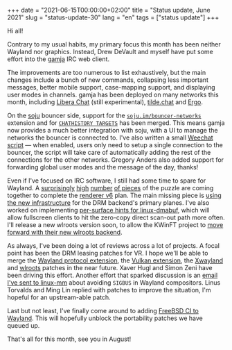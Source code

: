 +++
date = "2021-06-15T00:00:00+02:00"
title = "Status update, June 2021"
slug = "status-update-30"
lang = "en"
tags = ["status update"]
+++

Hi all!

Contrary to my usual habits, my primary focus this month has been neither
Wayland nor graphics. Instead, Drew DeVault and myself have put some effort
into the [gamja] IRC web client.

The improvements are too numerous to list exhaustively, but the main changes
include a bunch of new commands, collapsing less important messages, better
mobile support, case-mapping support, and displaying user modes in channels.
gamja has been deployed on many networks this month, including
[Libera Chat][gamja-libera-chat] (still experimental),
[tilde.chat][gamja-tilde-chat] and [Ergo][gamja-ergo-chat].

On the [soju] bouncer side, support for the [`soju.im/bouncer-networks`][bouncer-networks]
extension and for [`CHATHISTORY TARGETS`][chathistory-targets] has been merged.
This means gamja now provides a much better integration with soju, with a UI to
manage the networks the bouncer is connected to. I've also written a small
[Weechat script] — when enabled, users only need to setup a single connection
to the bouncer, the script will take care of automatically adding the rest of
the connections for the other networks. Gregory Anders also added support for
forwarding global user modes and the message of the day, thanks!

Even if I've focused on IRC software, I still had some time to spare for
Wayland. A [surprisingly][wlr-2901] [high][wlr-2507] [number][wlr-2505]
[of pieces][wlr-2829] of the puzzle are coming together to complete the
[renderer v6] plan. The main missing piece is [using the new infrastructure][wlr-2903]
for the DRM backend's primary planes. I've also worked on implementing
[per-surface hints for linux-dmabuf][wlr-dmabuf-hints], which will allow
fullscreen clients to hit the zero-copy direct scan-out path more often.
I'll release a new wlroots version soon, to allow the KWinFT project to
[move forward with their new wlroots backend][kwinft-wlr].

As always, I've been doing a lot of reviews across a lot of projects. A focal
point has been the DRM leasing patches for VR. I hope we'll be able to merge
the [Wayland protocol extension][wl-drm-lease], the
[Vulkan extension][vk-drm-display], the [Xwayland][xwl-drm-lease] and
[wlroots][wlr-drm-lease] patches in the near future. Xaver Hugl and Simon Zeni
have been driving this effort. Another effort that sparked discussion is an
[email I've sent to linux-mm][linux-mm-query] about avoiding `SIGBUS` in
Wayland compositors. Linus Torvalds and Ming Lin replied with patches to
improve the situation, I'm hopeful for an upstream-able patch.

Last but not least, I've finally come around to adding
[FreeBSD CI to Wayland][wl-freebsd-ci]. This will hopefully unblock the
portability patches we have queued up.

That's all for this month, see you in August!

[gamja]: https://sr.ht/~emersion/gamja/
[soju]: https://soju.im
[gamja-libera-chat]: https://web.libera.chat/gamja/
[gamja-tilde-chat]: https://tilde.chat/gamja/
[gamja-ergo-chat]: https://ergo.chat/gamja/
[wayland-freebsd-ci]: https://gitlab.freedesktop.org/wayland/wayland/-/merge_requests/146
[bouncer-networks]: https://git.sr.ht/~emersion/soju/tree/master/item/doc/ext/bouncer-networks.md
[chathistory-targets]: https://github.com/ircv3/ircv3-specifications/pull/450
[Weechat script]: https://github.com/weechat/scripts/blob/master/python/soju.py
[renderer v6]: https://github.com/swaywm/wlroots/issues/1352
[wlr-2901]: https://github.com/swaywm/wlroots/pull/2901
[wlr-2507]: https://github.com/swaywm/wlroots/pull/2507
[wlr-2505]: https://github.com/swaywm/wlroots/pull/2505
[wlr-2829]: https://github.com/swaywm/wlroots/pull/2829
[wlr-2903]: https://github.com/swaywm/wlroots/pull/2903
[wlr-dmabuf-hints]: https://github.com/swaywm/wlroots/pull/1376
[kwinft-wlr]: https://gitlab.com/kwinft/kwinft/-/issues/137
[wl-drm-lease]: https://gitlab.freedesktop.org/wayland/wayland-protocols/-/merge_requests/67
[vk-drm-display]: https://github.com/KhronosGroup/Vulkan-Docs/pull/1529
[xwl-drm-lease]: https://gitlab.freedesktop.org/xorg/xserver/-/merge_requests/606
[wlr-drm-lease]: https://github.com/swaywm/wlroots/pull/2929
[linux-mm-query]: https://lore.kernel.org/linux-mm/vs1Us2sm4qmfvLOqNat0-r16GyfmWzqUzQ4KHbXJwEcjhzeoQ4sBTxx7QXDG9B6zk5AeT7FsNb3CSr94LaKy6Novh1fbbw8D_BBxYsbPLms=@emersion.fr/
[wl-freebsd-ci]: https://gitlab.freedesktop.org/wayland/wayland/-/merge_requests/146
